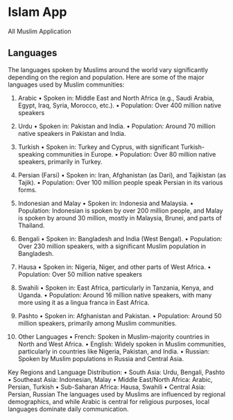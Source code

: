 # Islam App

All Muslim Application

## Languages

The languages spoken by Muslims around the world vary significantly depending on the region and population. Here are some of the major languages used by Muslim communities:
1. Arabic
	•	Spoken in: Middle East and North Africa (e.g., Saudi Arabia, Egypt, Iraq, Syria, Morocco, etc.).
	•	Population: Over 400 million native speakers

2. Urdu
	•	Spoken in: Pakistan and India.
	•	Population: Around 70 million native speakers in Pakistan and India.

3. Turkish
	•	Spoken in: Turkey and Cyprus, with significant Turkish-speaking communities in Europe.
	•	Population: Over 80 million native speakers, primarily in Turkey.

4. Persian (Farsi)
	•	Spoken in: Iran, Afghanistan (as Dari), and Tajikistan (as Tajik).
	•	Population: Over 100 million people speak Persian in its various forms.

5. Indonesian and Malay
	•	Spoken in: Indonesia and Malaysia.
	•	Population: Indonesian is spoken by over 200 million people, and Malay is spoken by around 30 million, mostly in Malaysia, Brunei, and parts of Thailand.

6. Bengali
	•	Spoken in: Bangladesh and India (West Bengal).
	•	Population: Over 230 million speakers, with a significant Muslim population in Bangladesh.

7. Hausa
	•	Spoken in: Nigeria, Niger, and other parts of West Africa.
	•	Population: Over 50 million native speakers

8. Swahili
	•	Spoken in: East Africa, particularly in Tanzania, Kenya, and Uganda.
	•	Population: Around 16 million native speakers, with many more using it as a lingua franca in East Africa.

9. Pashto
	•	Spoken in: Afghanistan and Pakistan.
	•	Population: Around 50 million speakers, primarily among Muslim communities.

10. Other Languages
	•	French: Spoken in Muslim-majority countries in North and West Africa.
	•	English: Widely spoken in Muslim communities, particularly in countries like Nigeria, Pakistan, and India.
	•	Russian: Spoken by Muslim populations in Russia and Central Asia.

Key Regions and Language Distribution:
	•	South Asia: Urdu, Bengali, Pashto
	•	Southeast Asia: Indonesian, Malay
	•	Middle East/North Africa: Arabic, Persian, Turkish
	•	Sub-Saharan Africa: Hausa, Swahili
	•	Central Asia: Persian, Russian
The languages used by Muslims are influenced by regional demographics, and while Arabic is central for religious purposes, local languages dominate daily communication.